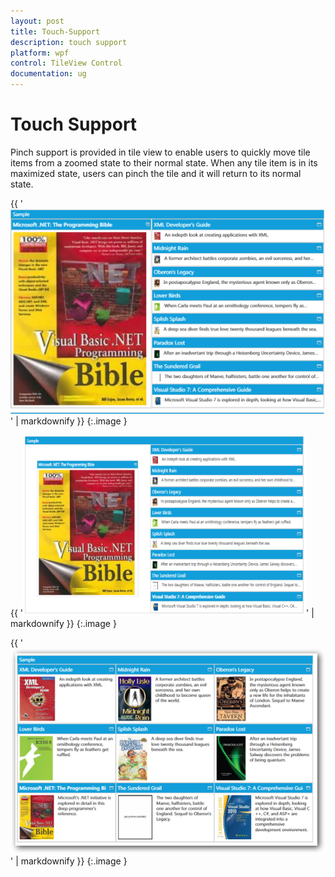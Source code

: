 ```yaml
---
layout: post
title: Touch-Support
description: touch support
platform: wpf
control: TileView Control
documentation: ug
---
```


# Touch Support

Pinch support is provided in tile view to enable users to quickly move tile items from a zoomed state to their normal state. When any tile item is in its maximized state, users can pinch the tile and it will return to its normal state.



{{ '![C:/Users/ravuthasamyd/Desktop/Tileviewnew.png](Touch-Support_images/Touch-Support_img1.png)' | markdownify }}
{:.image }


{{ '![](Touch-Support_images/Touch-Support_img2.png)' | markdownify }}
{:.image }




{{ '![](Touch-Support_images/Touch-Support_img3.png)' | markdownify }}
{:.image }




